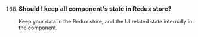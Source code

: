 168. ### Should I keep all component's state in Redux store?

     Keep your data in the Redux store, and the UI related state internally in the component.

